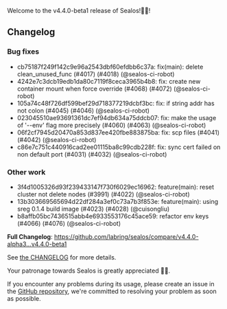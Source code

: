 Welcome to the v4.4.0-beta1 release of Sealos!🎉🎉!



## Changelog
### Bug fixes
* cb75187f249f142c9e96a2543dbf60efdbb6c37a: fix(main): delete clean_unused_func (#4017) (#4018) (@sealos-ci-robot)
* 4242e7c3dcb19edb1da80c7119f8ceca3965b4b8: fix: create new container mount when force override (#4068) (#4072) (@sealos-ci-robot)
* 105a74c48f726df599bef29d718377219dcbf3bc: fix: if string addr has not colon (#4045) (#4046) (@sealos-ci-robot)
* 023045510ae93691361dc7ef94db634a75ddcb07: fix: make the usage of '--env' flag more precisely (#4060) (#4063) (@sealos-ci-robot)
* 06f2cf7945d20470a853d837ee420fbe883875ba: fix: scp files (#4041) (#4042) (@sealos-ci-robot)
* c86e7c751c440916cad2ee01115ba8c99cdb228f: fix: sync cert failed on non default port (#4031) (#4032) (@sealos-ci-robot)
### Other work
* 3f4d1005326d93f239433147f730f6029ec16962: feature(main): reset cluster not delete nodes (#3991) (#4022) (@sealos-ci-robot)
* 13b303669565694d22df284a3ef0c73a7b3f853e: feature(main): using sreg 0.1.4 build image (#4023) (#4028) (@cuisongliu)
* b8affb05bc7436515abb4e6933553176c45ace59: refactor env keys (#4066) (#4076) (@sealos-ci-robot)

**Full Changelog**: https://github.com/labring/sealos/compare/v4.4.0-alpha3...v4.4.0-beta1

See [the CHANGELOG](https://github.com/labring/sealos/blob/main/CHANGELOG/CHANGELOG.md) for more details.

Your patronage towards Sealos is greatly appreciated 🎉🎉.

If you encounter any problems during its usage, please create an issue in the [GitHub repository](https://github.com/labring/sealos), we're committed to resolving your problem as soon as possible.
